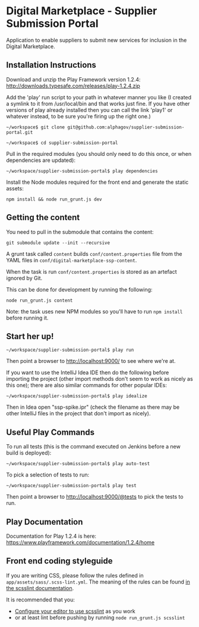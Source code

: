 Digital Marketplace - Supplier Submission Portal
================================================

Application to enable suppliers to submit new services for inclusion in the Digital Marketplace.

Installation Instructions
-------------------------

Download and unzip the Play Framework version 1.2.4:
http://downloads.typesafe.com/releases/play-1.2.4.zip

Add the 'play' run script to your path in whatever manner you like (I created a symlink to it from /usr/local/bin and that works just fine. If you have other versions of play already installed then you can call the link 'play1' or whatever instead, to be sure you're firing up the right one.)

`~/workspace$ git clone git@github.com:alphagov/supplier-submission-portal.git`

`~/workspace$ cd supplier-submission-portal`

Pull in the required modules (you should only need to do this once, or when dependencies are updated):

`~/workspace/supplier-submission-portal$ play dependencies`

Install the Node modules required for the front end and generate the static assets:

`npm install && node run_grunt.js dev`

Getting the content
-------------------

You need to pull in the submodule that contains the content:

`git submodule update --init --recursive`

A grunt task called `content` builds `conf/content.properties` file from the YAML files in `conf/digital-marketplace-ssp-content`.

When the task is run `conf/content.properties` is stored as an artefact ignored by Git.

This can be done for development by running the following:

`node run_grunt.js content`

Note: the task uses new NPM modules so you'll have to run `npm install` before running it.

Start her up!
-------------

`~/workspace/supplier-submission-portal$ play run`

Then point a browser to [http://localhost:9000/](http://localhost:9000/) to see where we're at.

If you want to use the IntelliJ Idea IDE then do the following before importing the project (other import methods don't seem to work as nicely as this one); there are also similar commands for other popular IDEs:

`~/workspace/supplier-submission-portal$ play idealize`

Then in Idea open "ssp-spike.ipr" (check the filename as there may be other IntelliJ files in the project that don't import as nicely).



Useful Play Commands
--------------------

To run all tests (this is the command executed on Jenkins before a new build is deployed):

`~/workspace/supplier-submission-portal$ play auto-test`

To pick a selection of tests to run:

`~/workspace/supplier-submission-portal$ play test`

Then point a browser to [http://localhost:9000/@tests](http://localhost:9000/@tests) to pick the tests to run.

Play Documentation
------------------

Documentation for Play 1.2.4 is here: https://www.playframework.com/documentation/1.2.4/home


Front end coding styleguide
---------------------------

If you are writing CSS, please follow the rules defined in `app/assets/sass/.scss-lint.yml`. The meaning of the rules can be found [in the scsslint documentation](https://github.com/causes/scss-lint/blob/master/lib/scss_lint/linter/README.md).

It is recommended that you:
- [Configure your editor to use scsslint](https://github.com/causes/scss-lint#editor-integration) as you work
- or at least lint before pushing by running `node run_grunt.js scsslint`
